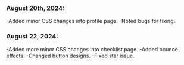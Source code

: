 <h3> August 20th, 2024:</h3>
-Added minor CSS changes into profile page. 
-Noted bugs for fixing. 

<h3> August 22, 2024:</h3>
-Added more minor CSS changes into checklist page.
-Added bounce effects. 
-Changed button designs.
-Fixed star issue.
